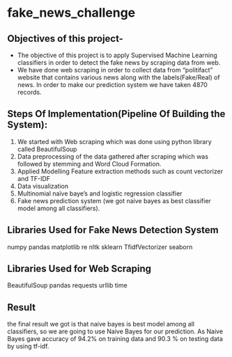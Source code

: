 # fake_news_challenge

## Objectives of this project-
- The objective of this project is to apply Supervised Machine Learning classifiers in order to detect the fake news by scraping data from web.
- We have done web scraping in order to collect data from “politifact” website that contains various news along with the labels(Fake/Real) of news. In order to make our prediction system we have taken 4870 records.

## Steps Of Implementation(Pipeline Of Building the System):
1) We started with Web scraping which was done using python library called BeautifulSoup
2) Data preprocessing of the data gathered after scraping which was followed by stemming and Word Cloud Formation.
3) Applied Modelling Feature extraction methods such as count vectorizer and TF-IDF
4) Data visualization
5) Multinomial naïve baye’s and logistic regression classifier
6) Fake news prediction system (we got naive bayes as best classifier model among all classifiers).

## Libraries Used for Fake News Detection System
numpy
pandas
matplotlib
re
nltk
sklearn 
TfidfVectorizer
seaborn

## Libraries Used for Web Scraping
BeautifulSoup
pandas
requests
urllib
time

## Result
the final result we got is that naive bayes is best model among all classifiers, so we are going to use Naive Bayes for our prediction. As Naive Bayes gave accuracy of 94.2% on training data and 90.3 % on testing data by using tf-idf.
